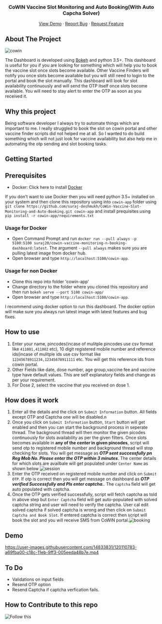 <br />
<p align="center">
  <h3 align="center">CoWIN Vaccine Slot Monitoring and Auto Booking(With Auto Capcha Solver)</h3>

  <p align="center">
    <a href="#demo">View Demo</a>
    ·
    <a href="https://github.com/suraj-deshmukh/CoWin-Vaccine-Slot-Monitoring-and-Auto-Booking/issues">Report Bug</a>
    ·
    <a href="https://github.com/suraj-deshmukh/CoWin-Vaccine-Slot-Monitoring-and-Auto-Booking/issues">Request Feature</a>
  </p>
</p>



## About The Project
![cowin](https://user-images.githubusercontent.com/14833831/120104460-1e142000-c172-11eb-9d69-781b9479dd00.png)

The Dashboard is developed using <a href="https://docs.bokeh.org/en/latest/index.html#">Bokeh</a> and python 3.5+. This dashboard is useful for you if you are looking for something which will help you to book the vaccine slot once slots become available. Other Vaccine Finders will notify you once slots become available but you will still need to login to the portal and book the slot manually. This dashboard will look for slot availability continuously and will send the OTP itself once slots become available. You will need to stay alert to enter the OTP as soon as you received it.

## Why this project

Being software developer I always try to automate things which are important to me. I really struggled to book the slot on cowin portal and other vaccine finder scripts did not helped me at all. So I wanted to do build something which will not just look for vaccine availability but also help me in automating the otp sending and slot booking tasks.

## Getting Started
## Prerequisites

* Docker: Click here to install <a href="https://docs.docker.com/engine/install/">Docker</a>

If you don't want to use Docker then you will need python 3.5+ installed on your system and then clone this repository using into `cowin-app` folder using `git clone https://github.com/suraj-deshmukh/CoWin-Vaccine-Slot-Monitoring-and-Auto-Booking.git cowin-app` and install prequisites using `pip install -r cowin-app/requirements.txt`

### Usage for Docker
* Open Command Prompt and run `docker run --pull always -p 5100:5100 suraj20/cowin-vaccine-monitoring-n-booking-dashboard:latest`. The argument `--pull always` makes sure you are pulling latest image from docker hub. 
* Open browser and type `http://localhost:5100/cowin-app`.  

### Usage for non Docker
* Clone this repo into folder 'cowin-app'
* Change directory to the folder where you cloned this repository and then run `bokeh serve --port 5100 cowin-app/` 
* Open browser and type `http://localhost:5100/cowin-app`.  

I recommend using docker option to run this dashboard. The docker option will make sure you always run latest image with latest features and bug fixes.

## How to use

1. Enter your name, pincodes(incase of mulitple pincodes use csv format like `411001,411002` etc), 10 digit registered mobile number and reference ids(incase of mulitple ids use csv format like `12345678911234,12345678911111` etc. You will get this reference ids from cowin portal.
2. Other Fields like date, dose number, age group,vaccine fee and vaccine type have default values. This are self explanatory fields and change as per your requirement.  
3. For Dose 2, select the vaccine that you received on dose 1.

## How does it work

1. Enter all the details and the click on `Submit Information` button. All fields except OTP and Captcha one will be disabled.n
2. Once you click on `Submit Information` button, `Start` button will get enabled and then you can start the background process in seperate thread. The background thread will then monitor the given picodes continuously for slots availability as per the given filters. Once slots becomes available in **any of the center in given pincodes**, script will send otp to registered mobile number and background thread will stop checking for slots. You will get message as ***OTP sent successfully pn Reg Mob No. Please enter the OTP within 3 minutes***. The center details for which slots are availbale will get populated under `Center Name` as shown below
![session](https://user-images.githubusercontent.com/14833831/120108972-1ad65f80-c185-11eb-8476-476276ffe199.png)
3. Enter the OTP received on registered mobile number and click on `Submit OTP`. If otp is correct then you will get message on dashboard as ***OTP verified Successfully and Pls enter captcha.***. The `captcha` field will get auto populated with captcha. 
4. Once the OTP gets verified successfully, script will fetch captcha as told in above step but `Enter Captcha` field will get auto-populated with solved captcha string and user will need to verify the captcha. User cal edit solved captcha if solved captcha is wrong and then click on `Submit Captcha and Book Slot`. If entered captcha is correct then script will book the slot and you will receive SMS from CoWIN portal.![booking](https://user-images.githubusercontent.com/14833831/120109119-b7006680-c185-11eb-8c72-53ef8c403283.png)

## Demo

https://user-images.githubusercontent.com/14833831/120110783-a69fba00-c18c-11eb-9ff3-005eeda48b7e.mp4

## To Do
* Validations on input fields
* Resend OTP option 
* Resend Captcha if captcha verfication fails.

## How to Contribute to this repo

![Follow this](https://github.com/firstcontributions/first-contributions)







